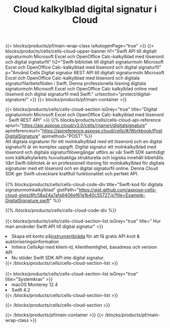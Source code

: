 ﻿---
title:  Cloud kalkylblad digital signatur i Cloud
description: " Cloud API:er och SDK:er för Microsoft Excel & OpenOffice Calc digital signatur. Kalkylarks digitala signatur från Cells Cloud API. SDK stöder olika utvecklingsspråk. De inkluderar Android, C#, Go, Java, NodeJS, Perl, PHP, Python, Ruby och swift."
url: /sv/swift/protect/digital-signature/
---
{{< blocks/products/pf/main-wrap-class isAutogenPage="true" >}}
{{< blocks/products/cells/cells-cloud-upper-banner h1="Swift API till digitalt signaturmoln Microsoft Excel och OpenOffice Calc-kalkylblad med lösenord och digital signaturfil" h2="Swift-bibliotek till digitalt signaturmoln Microsoft Excel och OpenOffice Calc-kalkylblad med lösenord och digital signaturfil" p="Använd Cells Digital signatur REST API till digitalt signaturmoln Microsoft Excel och OpenOffice Calc-kalkylblad med lösenord och digitala signaturfilarbetsflöden i Swift. Denna professionella lösning digitala signaturmoln Microsoft Excel och OpenOffice Calc kalkylblad online med lösenord och digital signaturfil med Swift." urlsection="protect/digital-signature/" >}}
{{< blocks/products/pf/main-container >}}

{{< blocks/products/cells/cells-cloud-section isGrey="true" title="Digital signaturmoln Microsoft Excel och OpenOffice Calc-kalkylblad med lösenord - Swift REST API" >}}
{{% blocks/products/cells/cells-cloud-api-reference apiurl="https://api.aspose.cloud/v3.0/cells/{name}/digitalsignature" apireferenceurl="https://apireference.aspose.cloud/cells/#/Workbook/PostDigitalSignature" apimethod="POST" %}}
<br/>
Att digitala signaturer för ett molnkalkylblad med ett lösenord och en digital signaturfil är en komplex uppgift. Digital signatur ett molnkalkylblad med lösenord och digitala signaturfilövergångar utförs av vår Swift SDK samtidigt som källkalkylarkets huvudsakliga strukturella och logiska innehåll bibehålls. Vårt Swift-bibliotek är en professionell lösning för molnkalkylblad för digitala signaturer med ett lösenord och en digital signaturfil online. Denna Cloud SDK ger Swift-utvecklare kraftfull funktionalitet och perfekt API.
<br/>
<br/>
{{% blocks/products/cells/cells-cloud-code-div title="Swift-kod för digitala signaturmolnkalkylblad" gistPath="https://gist.github.com/aspose-cells-cloud-gists/8fc58a24a7afa9406ef61e1b40c55727.js?file=Example-DigitalSignature.swift" %}}
  
{{% /blocks/products/cells/cells-cloud-code-div %}}
<br/>
<br/>
{{< blocks/products/cells/cells-cloud-section-list isGrey="true" title=" Hur man använder Swift API till digital signatur" >}}
<li> Skapa ett konto på<a href="https://dashboard.aspose.cloud/">instrumentbräda</a> för att få gratis API kvot & auktoriseringsinformation</li>
<li>Initiera CellsApi med klient-id, klienthemlighet, basadress och version API</li>
<li> Nu stöder Swift SDK API inte digital signatur.</li>
{{< /blocks/products/cells/cells-cloud-section-list >}}
<br/>
<br/>
{{< blocks/products/cells/cells-cloud-section-list isGrey="true" title="Systemkrav" >}}
<li>macOS Monterey 12.4</li>
<li>Swift 4.2</li>
{{< /blocks/products/cells/cells-cloud-section-list >}}

{{< /blocks/products/cells/cells-cloud-section >}}

{{< /blocks/products/pf/main-container >}}
{{< /blocks/products/pf/main-wrap-class >}}
